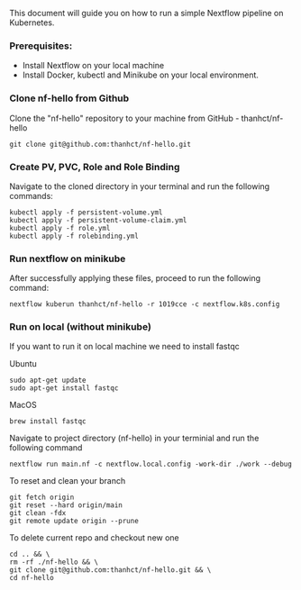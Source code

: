 This document will guide you on how to run a simple Nextflow pipeline on Kubernetes.

### Prerequisites:

- Install Nextflow on your local machine
- Install Docker, kubectl and Minikube on your local environment.


### Clone nf-hello from Github
Clone the "nf-hello" repository to your machine from GitHub - thanhct/nf-hello 

```
git clone git@github.com:thanhct/nf-hello.git
```

### Create PV, PVC, Role and Role Binding
Navigate to the cloned directory in your terminal and run the following commands:
```
kubectl apply -f persistent-volume.yml
kubectl apply -f persistent-volume-claim.yml
kubectl apply -f role.yml
kubectl apply -f rolebinding.yml
```

### Run nextflow on minikube
After successfully applying these files, proceed to run the following command:
```
nextflow kuberun thanhct/nf-hello -r 1019cce -c nextflow.k8s.config
```

### Run on local (without minikube)
If you want to run it on local machine we need to install fastqc 

Ubuntu
```
sudo apt-get update
sudo apt-get install fastqc
```
MacOS

```
brew install fastqc
```

Navigate to project directory (nf-hello) in your terminial and run the following command

```
nextflow run main.nf -c nextflow.local.config -work-dir ./work --debug
```

To reset and clean your branch

```
git fetch origin
git reset --hard origin/main
git clean -fdx
git remote update origin --prune
```

To delete current repo and checkout new one
```
cd .. && \
rm -rf ./nf-hello && \
git clone git@github.com:thanhct/nf-hello.git && \
cd nf-hello
```
